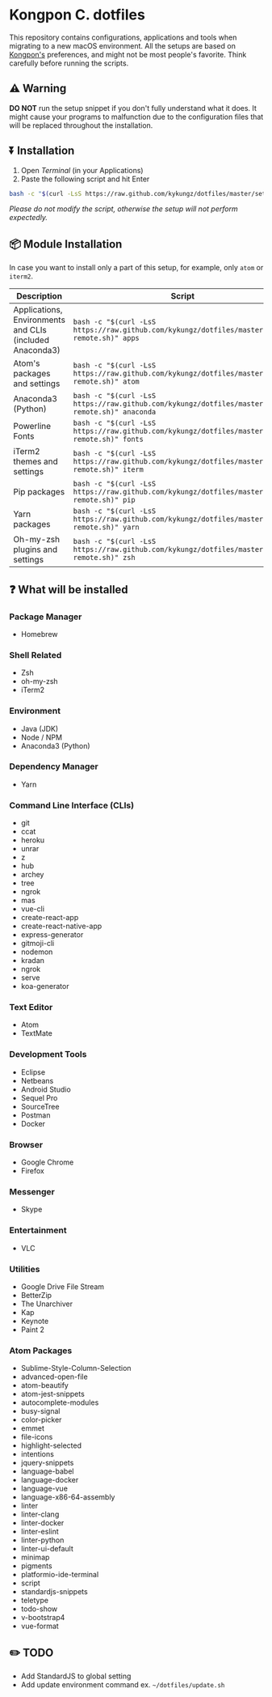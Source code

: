 # Kongpon C. dotfiles
This repository contains configurations, applications and tools when migrating to a new macOS environment. All the setups are based on [Kongpon's](https://github.com/kykungz) preferences, and might not be most people's favorite. Think carefully before running the scripts.

## ⚠️ Warning
**DO NOT** run the setup snippet if you don't fully understand what it does. It might cause your programs to malfunction due to the configuration files that will be replaced throughout the installation.

## ⏬ Installation
1. Open *Terminal* (in your Applications)
2. Paste the following script and hit Enter
```bash
bash -c "$(curl -LsS https://raw.github.com/kykungz/dotfiles/master/setup-remote.sh)"
```
*Please do not modify the script, otherwise the setup will not perform expectedly.*

## 📦 Module Installation
In case you want to install only a part of this setup, for example, only `atom` or `iterm2`.

| Description | Script |
|-|-|
| Applications, Environments and CLIs (included Anaconda3) | `bash -c "$(curl -LsS https://raw.github.com/kykungz/dotfiles/master/setup-remote.sh)" apps`
| Atom's packages and settings | `bash -c "$(curl -LsS https://raw.github.com/kykungz/dotfiles/master/setup-remote.sh)" atom`
| Anaconda3 (Python) | `bash -c "$(curl -LsS https://raw.github.com/kykungz/dotfiles/master/setup-remote.sh)" anaconda`
| Powerline Fonts | `bash -c "$(curl -LsS https://raw.github.com/kykungz/dotfiles/master/setup-remote.sh)" fonts`
| iTerm2 themes and settings | `bash -c "$(curl -LsS https://raw.github.com/kykungz/dotfiles/master/setup-remote.sh)" iterm`
| Pip packages | `bash -c "$(curl -LsS https://raw.github.com/kykungz/dotfiles/master/setup-remote.sh)" pip`
| Yarn packages | `bash -c "$(curl -LsS https://raw.github.com/kykungz/dotfiles/master/setup-remote.sh)" yarn`
| Oh-my-zsh plugins and settings | `bash -c "$(curl -LsS https://raw.github.com/kykungz/dotfiles/master/setup-remote.sh)" zsh`

## ❓ What will be installed
### Package Manager
- Homebrew

### Shell Related
- Zsh
- oh-my-zsh
- iTerm2

### Environment
- Java (JDK)
- Node / NPM
- Anaconda3 (Python)

### Dependency Manager
- Yarn

### Command Line Interface (CLIs)
- git
- ccat
- heroku
- unrar
- z
- hub
- archey
- tree
- ngrok
- mas
- vue-cli
- create-react-app
- create-react-native-app
- express-generator
- gitmoji-cli
- nodemon
- kradan
- ngrok
- serve
- koa-generator

### Text Editor
- Atom
- TextMate

### Development Tools
- Eclipse
- Netbeans
- Android Studio
- Sequel Pro
- SourceTree
- Postman
- Docker

### Browser
- Google Chrome
- Firefox

### Messenger
- Skype

### Entertainment
- VLC

### Utilities
- Google Drive File Stream
- BetterZip
- The Unarchiver
- Kap
- Keynote
- Paint 2

### Atom Packages
- Sublime-Style-Column-Selection
- advanced-open-file
- atom-beautify
- atom-jest-snippets
- autocomplete-modules
- busy-signal
- color-picker
- emmet
- file-icons
- highlight-selected
- intentions
- jquery-snippets
- language-babel
- language-docker
- language-vue
- language-x86-64-assembly
- linter
- linter-clang
- linter-docker
- linter-eslint
- linter-python
- linter-ui-default
- minimap
- pigments
- platformio-ide-terminal
- script
- standardjs-snippets
- teletype
- todo-show
- v-bootstrap4
- vue-format

## ✏️ TODO
- Add StandardJS to global setting
- Add update environment command ex. `~/dotfiles/update.sh`
